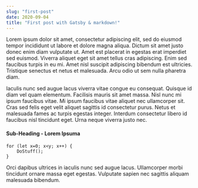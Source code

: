 ```yaml
---
slug: "first-post"
date: 2020-09-04
title: "First post with Gatsby & markdown!"
---
```

Lorem ipsum dolor sit amet, consectetur adipiscing elit, sed do eiusmod tempor incididunt ut labore et dolore
magna aliqua. Dictum sit amet justo donec enim diam vulputate ut. Amet est placerat in egestas erat imperdiet
sed euismod. Viverra aliquet eget sit amet tellus cras adipiscing. Enim sed faucibus turpis in eu mi. Amet
nisl suscipit adipiscing bibendum est ultricies. Tristique senectus et netus et malesuada. Arcu odio ut sem
nulla pharetra diam.

Iaculis nunc sed augue lacus viverra vitae congue eu consequat. Quisque id diam vel quam elementum. Facilisis
mauris sit amet massa. Nisl nunc mi ipsum faucibus vitae. Mi ipsum faucibus vitae aliquet nec ullamcorper sit.
Cras sed felis eget velit aliquet sagittis id consectetur purus. Netus et malesuada fames ac turpis egestas
integer. Interdum consectetur libero id faucibus nisl tincidunt eget. Urna neque viverra justo nec.

#### Sub-Heading - Lorem Ipsuma ####

```
for (let x=0; x<y; x++) {
	DoStuff();
}
```

Orci dapibus ultrices in iaculis nunc sed augue lacus. Ullamcorper morbi tincidunt ornare massa eget egestas.
Vulputate sapien nec sagittis aliquam malesuada bibendum.
